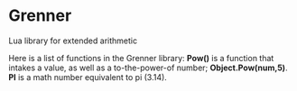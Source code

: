 # Grenner
Lua library for extended arithmetic

Here is a list of functions in the Grenner library:
**Pow()** is a function that intakes a value, as well as a to-the-power-of number; **Object.Pow(num,5)**.
**PI** is a math number equivalent to pi (3.14).
